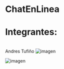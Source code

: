 # ChatEnLinea

# Integrantes:
<br> Andres Tufiño
![imagen](https://github.com/user-attachments/assets/7c8fdf7a-c0c4-4423-9d08-e8cdc5dc2dc4)


![imagen](https://github.com/user-attachments/assets/63ef87e4-f590-4dcc-a350-f2d04f77d58d)
